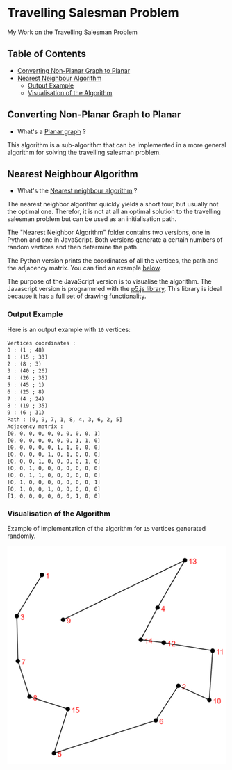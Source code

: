 # Travelling Salesman Problem

My Work on the Travelling Salesman Problem

## Table of Contents

* [Converting Non-Planar Graph to Planar](#converting-non-planar-graph-to-planar)
* [Nearest Neighbour Algorithm](#nearest-neighbour-algorithm)
  * [Output Example](#output-example)
  * [Visualisation of the Algorithm](#visualisation-of-the-algorithm)

## Converting Non-Planar Graph to Planar

* What's a [Planar graph](https://en.wikipedia.org/wiki/Planar_graph) ?

This algorithm is a sub-algorithm that can be implemented in a more general algorithm for solving the travelling salesman problem.

## Nearest Neighbour Algorithm

* What's the [Nearest neighbour algorithm](https://en.wikipedia.org/wiki/Nearest_neighbour_algorithm) ?

The nearest neighbor algorithm quickly yields a short tour, but usually not the optimal one. Therefor, it is not at all an optimal solution to the travelling salesman problem but can be used as an initialisation path.

The "Nearest Neighbor Algorithm" folder contains two versions, one in Python and one in JavaScript.
Both versions generate a certain numbers of random vertices and then determine the path. 

The Python version prints the coordinates of all the vertices, the path and the adjacency matrix. You can find an example [below](#output-example).

The purpose of the JavaScript version is to visualise the algorithm. The Javascript version is programmed with the [p5.js library](https://p5js.org/). This library is ideal because it has a full set of drawing functionality.

### Output Example

Here is an output example with ```10``` vertices:

```
Vertices coordinates :
0 : (1 ; 48)
1 : (15 ; 33)
2 : (8 ; 3)
3 : (40 ; 26)
4 : (26 ; 35)
5 : (45 ; 1)
6 : (25 ; 8)
7 : (4 ; 24)
8 : (19 ; 35)
9 : (6 ; 31)
Path : [0, 9, 7, 1, 8, 4, 3, 6, 2, 5]
Adjacency matrix :
[0, 0, 0, 0, 0, 0, 0, 0, 0, 1]
[0, 0, 0, 0, 0, 0, 0, 1, 1, 0]
[0, 0, 0, 0, 0, 1, 1, 0, 0, 0]
[0, 0, 0, 0, 1, 0, 1, 0, 0, 0]
[0, 0, 0, 1, 0, 0, 0, 0, 1, 0]
[0, 0, 1, 0, 0, 0, 0, 0, 0, 0]
[0, 0, 1, 1, 0, 0, 0, 0, 0, 0]
[0, 1, 0, 0, 0, 0, 0, 0, 0, 1]
[0, 1, 0, 0, 1, 0, 0, 0, 0, 0]
[1, 0, 0, 0, 0, 0, 0, 1, 0, 0]
```

### Visualisation of the Algorithm

Example of implementation of the algorithm for ```15``` vertices generated randomly.

![NN1](illustration_images/NN1.png)
